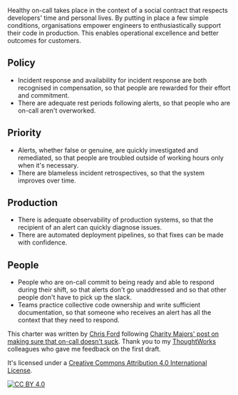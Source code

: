 Healthy on-call takes place in the context of a social contract that respects developers' time and personal lives.
By putting in place a few simple conditions, organisations empower engineers to enthusiastically support their code in production.
This enables operational excellence and better outcomes for customers.

## Policy

- Incident response and availability for incident response are both recognised in compensation, so that people are rewarded for their effort and commitment.
- There are adequate rest periods following alerts, so that people who are on-call aren't overworked.

## Priority

- Alerts, whether false or genuine, are quickly investigated and remediated, so that people are troubled outside of working hours only when it's necessary.
- There are blameless incident retrospectives, so that the system improves over time.

## Production

- There is adequate observability of production systems, so that the recipient of an alert can quickly diagnose issues.
- There are automated deployment pipelines, so that fixes can be made with confidence.

## People

- People who are on-call commit to being ready and able to respond during their shift, so that alerts don't go unaddressed
  and so that other people don't have to pick up the slack.
- Teams practice collective code ownership and write sufficient documentation, so that someone who receives an alert has all the context that they need to respond.

This charter was written by [Chris Ford](https://github.com/ctford) following [Charity Majors' post on making sure that on-call doesn't suck](https://charity.wtf/2020/10/03/on-call-shouldnt-suck-a-guide-for-managers).
Thank you to my [ThoughtWorks](https://www.thoughtworks.com/) colleagues who gave me feedback on the first draft.

It's licensed under a
[Creative Commons Attribution 4.0 International License][cc-by].

[![CC BY 4.0][cc-by-image]][cc-by]

[cc-by]: http://creativecommons.org/licenses/by/4.0/
[cc-by-image]: https://i.creativecommons.org/l/by/4.0/88x31.png
